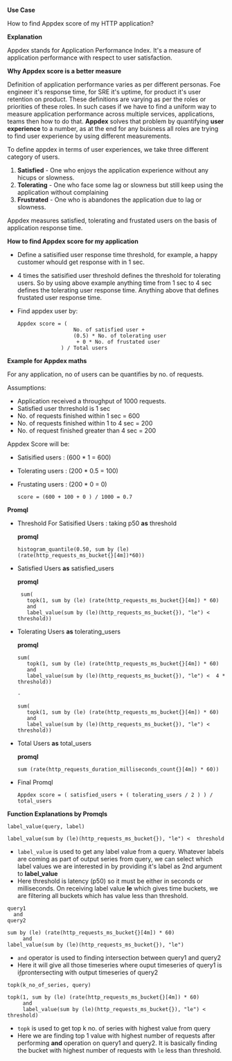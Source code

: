 **Use Case**

How to find Appdex score of my HTTP application?

**Explanation**

Appdex stands for Application Performance Index. It's a measure of application performance with respect
to user satisfaction. 

**Why Appdex score is a better measure**

Definition of application performance varies as per different personas. Foe engineer it's response time, 
for SRE it's uptime, for product it's user retention on product. These definitions are varying as per the 
roles or priorities of these roles. In such cases if we have to find a uniform way to measure application
performance across multiple services, applications, teams then how to do that.
**Appdex** solves that problem by quantifying **user experience** to a number, as at the end for any buisness
all roles are trying to find user experience by using different measurements.

To define appdex in terms of user experiences, we take three different category of users.
1. **Satisfied** - One who enjoys the application experience without any hicups or slowness.
2. **Tolerating** - One who face some lag or slowness but still keep using the application without complaining
3. **Frustrated** - One who is abandones the application due to lag or slowness.

Appdex measures satisfied, tolerating and frustated users on the basis of application response time.

**How to find Appdex score for my application**

- Define a satisified user response time threshold, for example, a happy customer whould get response with
        in 1 sec.
        
- 4 times the satisified user threshold defines the threshold for tolerating users. So by using above example
        anything time from 1 sec to 4 sec defines the tolerating user response time. Anything above that defines
        frustated user response time.
        
- Find appdex user by:

  ```        
  Appdex score = (
                    No. of satisfied user +
                    (0.5) * No. of tolerating user
                     + 0 * No. of frustated user
                ) / Total users
  ``` 

**Example for Appdex maths**

For any application, no of users can be quantifies by no. of requests. 

Assumptions:
- Application received a throughput of 1000 requests.
- Satisfied user thrreshold is 1 sec
- No. of requests finished within 1 sec = 600
- No. of requests finished within 1 to 4 sec = 200
- No. of request finished greater than 4 sec = 200

Appdex Score will be:

- Satisified users : (600 * 1 = 600)
- Tolerating users : (200 * 0.5 = 100)
- Frustating users : (200 * 0 = 0)
  
  ```
  score = (600 + 100 + 0 ) / 1000 = 0.7
  ```

**Promql**
- Threshold For Satisified Users : taking p50 **as** threshold
  
  **promql**
  ```
  histogram_quantile(0.50, sum by (le) (rate(http_requests_ms_bucket{}[4m])*60))
  ```
  
- Satisfied Users **as**  satisfied_users
  
  **promql**
  
  ```
   sum(
     topk(1, sum by (le) (rate(http_requests_ms_bucket{}[4m]) * 60)
     and
     label_value(sum by (le)(http_requests_ms_bucket{}), "le") <  threshold))
  ```

- Tolerating Users **as** tolerating_users
  
  **promql**
  
  ```
  sum(
     topk(1, sum by (le) (rate(http_requests_ms_bucket{}[4m]) * 60)
     and
     label_value(sum by (le)(http_requests_ms_bucket{}), "le") <  4 * threshold))

  -

  sum(
     topk(1, sum by (le) (rate(http_requests_ms_bucket{}[4m]) * 60)
     and
     label_value(sum by (le)(http_requests_ms_bucket{}), "le") <  threshold))
  
  ```

- Total Users **as** total_users
  
  **promql**
  
  ```
  sum (rate(http_requests_duration_milliseconds_count{}[4m]) * 60))
  ```  

- Final Promql

  ```
  Appdex score = ( satisfied_users + ( tolerating_users / 2 ) ) / total_users
  ```
  
**Function Explanations by Promqls**
```
label_value(query, label)

label_value(sum by (le)(http_requests_ms_bucket{}), "le") <  threshold
```

- `label_value` is used to get any label value from a query.
  Whatever labels are coming as part of output series from query, we can select which label values we are
  interested in by providing it's label as 2nd argument to **label_value** 
- Here threshold is latency (p50) so it must be either in seconds or milliseconds. On receiving label value
  **le** which gives time buckets, we are filtering all buckets which has value less than threshold.


```
query1
  and
query2

sum by (le) (rate(http_requests_ms_bucket{}[4m]) * 60)
     and
label_value(sum by (le)(http_requests_ms_bucket{}), "le")

```

- `and` operator is used to finding intersection between query1 and query2
- Here it will give all those timeseries where ouput timeseries of query1 is iƒprontersecting with output
  timeseries of query2

```
topk(k_no_of_series, query)

topk(1, sum by (le) (rate(http_requests_ms_bucket{}[4m]) * 60)
     and
     label_value(sum by (le)(http_requests_ms_bucket{}), "le") <  threshold)
```

- `topk` is used to get top k no. of series with highest value from query
- Here we are finding top 1 value with highest number of requests after performing **and** operation on
   query1 and query2. It is basically finding the bucket with highest number of requests with `le` less than 
   threshold.

